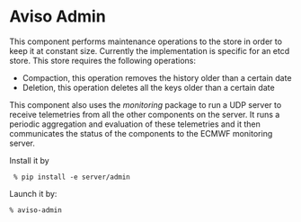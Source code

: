 # Aviso Admin

This component performs maintenance operations to the store in order to keep it at constant size.
Currently the implementation is specific for an etcd store. This store requires the following operations:
- Compaction, this operation removes the history older than a certain date
- Deletion, this operation deletes all the keys older than a certain date

This component also uses the _monitoring_ package to run a UDP server to receive telemetries from all the other
components on the server. It runs a periodic aggregation and evaluation of these telemetries and it 
then communicates the status of the components to the ECMWF monitoring server.


Install it by 

```
 % pip install -e server/admin
```

Launch it by:

```
% aviso-admin
```